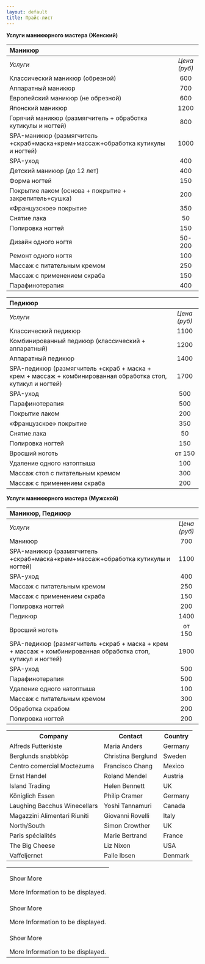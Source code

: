 ```yaml
---
layout: default
title: Прайс-лист
---
```

**Услуги маникюрного мастера (Женский)**

|Маникюр          |                    |
|:-----------------------|:------------------:|
|*Услуги*|*Цена (руб)*|
|Классический маникюр (обрезной) |600|
|Аппаратный маникюр |700|
|Европейский маникюр (не обрезной) |600|
|Японский маникюр|1200|
|Горячий маникюр (размягчитель + обработка кутикулы и ногтей)|800|
|SPA-маникюр (размягчитель +скраб+маска+крем+массаж+обработка кутикулы и ногтей)|1000|
|SPA-уход|400|
|Детский маникюр (до 12 лет)|400|
|Форма ногтей|150|
|Покрытие лаком (основа + покрытие + закрепитель+сушка)|200|
|«Французское» покрытие|350|
|Снятие лака |50|
|Полировка ногтей|150|
|Дизайн одного ногтя|50-200|
|Ремонт одного ногтя|100|
|Массаж с питательным кремом|250|
|Массаж с применением скраба|150|
|Парафинотерапия |400|

|Педикюр| |
|:-----------------------|:------------------:|
|*Услуги*|*Цена (руб)*|
|Классический педикюр |1100|
|Комбинированный педикюр (классический + аппаратный)|1200|
|Аппаратный педикюр |1400|
|SPA-педикюр (размягчитель +скраб + маска + крем + массаж + комбинированная обработка стоп, кутикул и ногтей)|1700|
|SPA-уход|500|
|Парафинотерапия|500|
|Покрытие лаком|200|
|«Французское» покрытие|350|
|Снятие лака|50|
|Полировка ногтей|150|
|Вросший ноготь|от 150|
|Удаление одного натоптыша|100|
|Массаж стоп с питательным кремом|300|
|Массаж с применением скраба|200|


**Услуги маникюрного мастера (Мужской)**

|Маникюр, Педикюр| |
|:-----------------------|:------------------:|
|*Услуги*|*Цена (руб)*|
|Маникюр|700|
|SPA-маникюр (размягчитель +скраб+маска+крем+массаж+обработка кутикулы и ногтей)|1100|
|SPA-уход|400|
|Массаж с питательным кремом|250|
|Массаж с применением скраба|150|
|Полировка ногтей|200|
|Педикюр|1400|
|Вросший ноготь|от 150|
|SPA-педикюр  (размягчитель +скраб + маска + крем + массаж + комбинированная обработка стоп, кутикул и ногтей)|1900|
|SPA-уход|500|
|Парафинотерапия|500|
|Удаление одного натоптыша|100|
|Массаж с питательным кремом|300|
|Обработка скрабом|200|
|Полировка ногтей|200|

<table id="customers">
<tbody><tr>
  <th>Company</th>
  <th>Contact</th>
  <th>Country</th>
</tr>
<tr>
<td>Alfreds Futterkiste</td>
<td>Maria Anders</td>
<td>Germany</td>
</tr>
<tr class="alt">
<td>Berglunds snabbköp</td>
<td>Christina Berglund</td>
<td>Sweden</td>
</tr>
<tr>
<td>Centro comercial Moctezuma</td>
<td>Francisco Chang</td>
<td>Mexico</td>
</tr>
<tr class="alt">
<td>Ernst Handel</td>
<td>Roland Mendel</td>
<td>Austria</td>
</tr>
<tr>
<td>Island Trading</td>
<td>Helen Bennett</td>
<td>UK</td>
</tr>
<tr class="alt">
<td>Königlich Essen</td>
<td>Philip Cramer</td>
<td>Germany</td>
</tr>
<tr>
<td>Laughing Bacchus Winecellars</td>
<td>Yoshi Tannamuri</td>
<td>Canada</td>
</tr>
<tr class="alt">
<td>Magazzini Alimentari Riuniti</td>
<td>Giovanni Rovelli</td>
<td>Italy</td>
</tr>
<tr>
<td>North/South</td>
<td>Simon Crowther</td>
<td>UK</td>
</tr>
<tr class="alt">
<td>Paris spécialités</td>
<td>Marie Bertrand</td>
<td>France</td>
</tr>
<tr>
<td>The Big Cheese</td>
<td>Liz Nixon</td>
<td>USA</td>
</tr>
<tr class="alt">
<td>Vaffeljernet</td>
<td>Palle Ibsen</td>
<td>Denmark</td>
</tr>
</tbody></table>

<table id="displayTable">
        <tbody>
            <tr>
                <td>
                    <p>
                        Show More</p>
                    <div class="moreInfo">
                        More Information to be displayed.
                    </div>
                </td>
            </tr>
            <tr>
                <td>
                    <p>
                        Show More</p>
                    <div class="moreInfo">
                        More Information to be displayed.
                    </div>
                </td>
            </tr>
            <tr>
                <td>
                    <p>
                        Show More</p>
                    <div class="moreInfo">
                        More Information to be displayed.
                    </div>
                </td>
            </tr>
        </tbody>
    </table>
